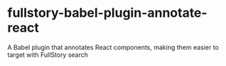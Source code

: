 # fullstory-babel-plugin-annotate-react
A Babel plugin that annotates React components, making them easier to target with FullStory search
